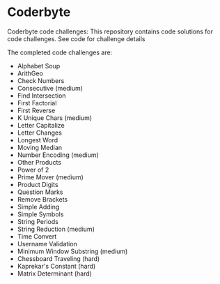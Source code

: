 # Coderbyte
Coderbyte code challenges: This repository contains code solutions for code challenges.  See code for challenge details

The completed code challenges are:
 - Alphabet Soup
 - ArithGeo
 - Check Numbers
 - Consecutive (medium)
 - Find Intersection
 - First Factorial
 - First Reverse
 - K Unique Chars (medium)
 - Letter Capitalize
 - Letter Changes
 - Longest Word
 - Moving Median
 - Number Encoding (medium)
 - Other Products
 - Power of 2
 - Prime Mover (medium)
 - Product Digits
 - Question Marks
 - Remove Brackets
 - Simple Adding
 - Simple Symbols
 - String Periods
 - String Reduction (medium)
 - Time Convert
 - Username Validation
 - Minimum Window Substring (medium)
 - Chessboard Traveling (hard)
 - Kaprekar's Constant (hard)
 - Matrix Determinant (hard)
